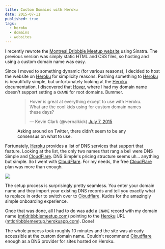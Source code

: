 ```yaml
---
title: Custom Domains with Heroku
date: 2015-07-11
published: true
tags:
  - heroku
  - domains
  - websites
---
```


I recently rewrote the [Montreal Dribbble Meetup website][meetup site] using Sinatra. The previous version was simply static HTML and CSS files, so hosting and using a custom domain name was easy.

Since I moved to something dynamic (for various reasons), I decided to host the website on [Heroku][heroku] for simplicity reasons. Pushing something to [Heroku][heroku] is beautifully simple, but unfortunately looking at the [Heroku][heroku] documentation, I discovered that [Hover][hover], where I had my domain name doesn't support setting a `CNAME` for root domains. Bummer.

<figure>
  <blockquote class="twitter-tweet" lang="en">
    <p lang="en" dir="ltr">Hover is great at everything except to use with Heroku. What are the cool kids using for custom domain names these days?</p>&mdash; Kevin Clark (@vernalkick) <a href="https://twitter.com/vernalkick/status/618216773037461505">July 7, 2015</a>
  </blockquote>

  <script async src="//platform.twitter.com/widgets.js" charset="utf-8"></script>

  <figcaption>Asking around on Twitter, there didn't seem to be any consensus on what to use.</figcaption>
</figure>

Fortunately, [Heroku][heroku] provides a list of DNS services that support that feature. Looking at the list, the only two names that rang a bell were DNS Simple and [CloudFlare][cloudflare]. DNS Simple's pricing structure seems uh... anything but simple. So I went with [CloudFlare][cloudflare]. For my needs, the free [CloudFlare][cloudflare] plan was more than enough.

![](http://cl.ly/image/052j1V2a1D3v/1)

The setup process is surprisingly pretty seamless. You enter your domain name and they import your existing DNS records and tell you exactly what to replace in order to switch over to [Cloudflare][cloudflare]. Kudos for the amazingly simple onboarding experience.

Once that was done, all I had to do was add a `CNAME` record with my domain name ([mtldribbblemeetup.com][meetup site]) pointing to the [Heroku][heroku] URL ([mtldribbblemeetup.herokuapp.com][meetup site]). Done!

The whole process took roughly 10 minutes and the site was already accessible at the custom domain name. Couldn't recommend [Cloudflare][cloudflare] enough as a DNS provider for sites hosted on Heroku.

[meetup site]: http://mtldribbblemeetup.com
[cloudflare]: https://www.cloudflare.com
[hover]: https://www.hover.com
[heroku]: http://heroku.com
